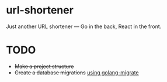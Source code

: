 # url-shortener
Just another URL shortener — Go in the back, React in the front.


# TODO 
- ~~Make a project structure~~
- ~~Create a database migrations~~  [using golang-migrate](https://github.com/golang-migrate/migrate)